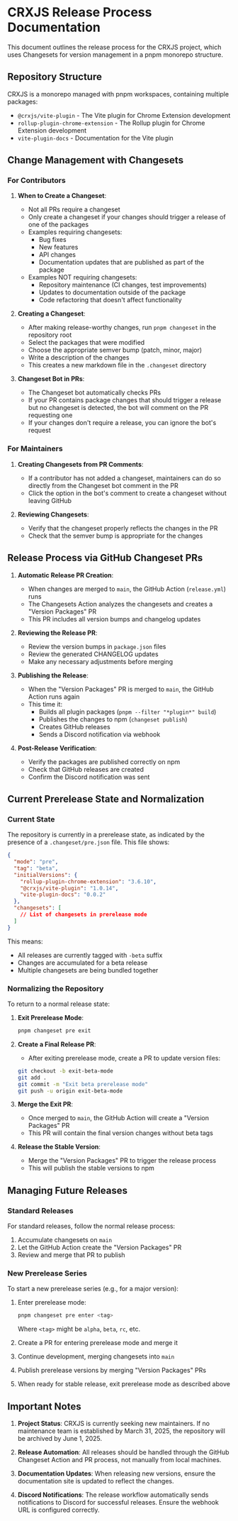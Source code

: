 # CRXJS Release Process Documentation

This document outlines the release process for the CRXJS project, which uses Changesets for version management in a pnpm monorepo structure.

## Repository Structure

CRXJS is a monorepo managed with pnpm workspaces, containing multiple packages:
- `@crxjs/vite-plugin` - The Vite plugin for Chrome Extension development
- `rollup-plugin-chrome-extension` - The Rollup plugin for Chrome Extension development
- `vite-plugin-docs` - Documentation for the Vite plugin

## Change Management with Changesets

### For Contributors

1. **When to Create a Changeset**:
   - Not all PRs require a changeset
   - Only create a changeset if your changes should trigger a release of one of the packages
   - Examples requiring changesets:
     - Bug fixes
     - New features
     - API changes
     - Documentation updates that are published as part of the package
   - Examples NOT requiring changesets:
     - Repository maintenance (CI changes, test improvements)
     - Updates to documentation outside of the package
     - Code refactoring that doesn't affect functionality

2. **Creating a Changeset**: 
   - After making release-worthy changes, run `pnpm changeset` in the repository root
   - Select the packages that were modified
   - Choose the appropriate semver bump (patch, minor, major)
   - Write a description of the changes
   - This creates a new markdown file in the `.changeset` directory

3. **Changeset Bot in PRs**:
   - The Changeset bot automatically checks PRs
   - If your PR contains package changes that should trigger a release but no changeset is detected, the bot will comment on the PR requesting one
   - If your changes don't require a release, you can ignore the bot's request

### For Maintainers

1. **Creating Changesets from PR Comments**:
   - If a contributor has not added a changeset, maintainers can do so directly from the Changeset bot comment in the PR
   - Click the option in the bot's comment to create a changeset without leaving GitHub

2. **Reviewing Changesets**:
   - Verify that the changeset properly reflects the changes in the PR
   - Check that the semver bump is appropriate for the changes

## Release Process via GitHub Changeset PRs

1. **Automatic Release PR Creation**:
   - When changes are merged to `main`, the GitHub Action (`release.yml`) runs
   - The Changesets Action analyzes the changesets and creates a "Version Packages" PR
   - This PR includes all version bumps and changelog updates

2. **Reviewing the Release PR**:
   - Review the version bumps in `package.json` files
   - Review the generated CHANGELOG updates
   - Make any necessary adjustments before merging

3. **Publishing the Release**:
   - When the "Version Packages" PR is merged to `main`, the GitHub Action runs again
   - This time it:
     - Builds all plugin packages (`pnpm --filter "*plugin*" build`)
     - Publishes the changes to npm (`changeset publish`)
     - Creates GitHub releases
     - Sends a Discord notification via webhook

4. **Post-Release Verification**:
   - Verify the packages are published correctly on npm
   - Check that GitHub releases are created
   - Confirm the Discord notification was sent

## Current Prerelease State and Normalization

### Current State

The repository is currently in a prerelease state, as indicated by the presence of a `.changeset/pre.json` file. This file shows:

```json
{
  "mode": "pre",
  "tag": "beta",
  "initialVersions": {
    "rollup-plugin-chrome-extension": "3.6.10",
    "@crxjs/vite-plugin": "1.0.14",
    "vite-plugin-docs": "0.0.2"
  },
  "changesets": [
    // List of changesets in prerelease mode
  ]
}
```

This means:
- All releases are currently tagged with `-beta` suffix
- Changes are accumulated for a beta release
- Multiple changesets are being bundled together

### Normalizing the Repository

To return to a normal release state:

1. **Exit Prerelease Mode**:
   ```bash
   pnpm changeset pre exit
   ```

2. **Create a Final Release PR**:
   - After exiting prerelease mode, create a PR to update version files:
   ```bash
   git checkout -b exit-beta-mode
   git add .
   git commit -m "Exit beta prerelease mode"
   git push -u origin exit-beta-mode
   ```

3. **Merge the Exit PR**:
   - Once merged to `main`, the GitHub Action will create a "Version Packages" PR
   - This PR will contain the final version changes without beta tags

4. **Release the Stable Version**:
   - Merge the "Version Packages" PR to trigger the release process
   - This will publish the stable versions to npm

## Managing Future Releases

### Standard Releases

For standard releases, follow the normal release process:
1. Accumulate changesets on `main`
2. Let the GitHub Action create the "Version Packages" PR
3. Review and merge that PR to publish

### New Prerelease Series

To start a new prerelease series (e.g., for a major version):

1. Enter prerelease mode:
   ```bash
   pnpm changeset pre enter <tag>
   ```
   Where `<tag>` might be `alpha`, `beta`, `rc`, etc.

2. Create a PR for entering prerelease mode and merge it

3. Continue development, merging changesets into `main`

4. Publish prerelease versions by merging "Version Packages" PRs

5. When ready for stable release, exit prerelease mode as described above

## Important Notes

1. **Project Status**: CRXJS is currently seeking new maintainers. If no maintenance team is established by March 31, 2025, the repository will be archived by June 1, 2025.

2. **Release Automation**: All releases should be handled through the GitHub Changeset Action and PR process, not manually from local machines.

3. **Documentation Updates**: When releasing new versions, ensure the documentation site is updated to reflect the changes.

4. **Discord Notifications**: The release workflow automatically sends notifications to Discord for successful releases. Ensure the webhook URL is configured correctly.